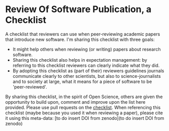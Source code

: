 # Review Of Software Publication, a Checklist

A checklist that reviewers can use when peer-reviewing academic papers that introduce new software. I'm sharing this checklist with three goals:

- It might help others when reviewing (or writing) papers about research software.
- Sharing this checklist also helps in expectation management: by referring to this checklist reviewers can clearly indicate what they did.
- By adopting this checklist as (part of their) reviewers guidelines journals communicate clearly to other scientists, but also to science-journalists and to society at large, what it means for a piece of software to be 'peer-reviewed'.

By sharing this checklist, in the spirit of Open Science, others are given the opportunity to build upon, comment and improve upon the list here provided. Please use pull requests on the [checklist](TheChecklist.md). When referencing this checklist (maybe because you used it when reviewing a paper), please cite it using this meta-data: [to do insert DOI from zenodo](to do insert DOI from zenodo) 
